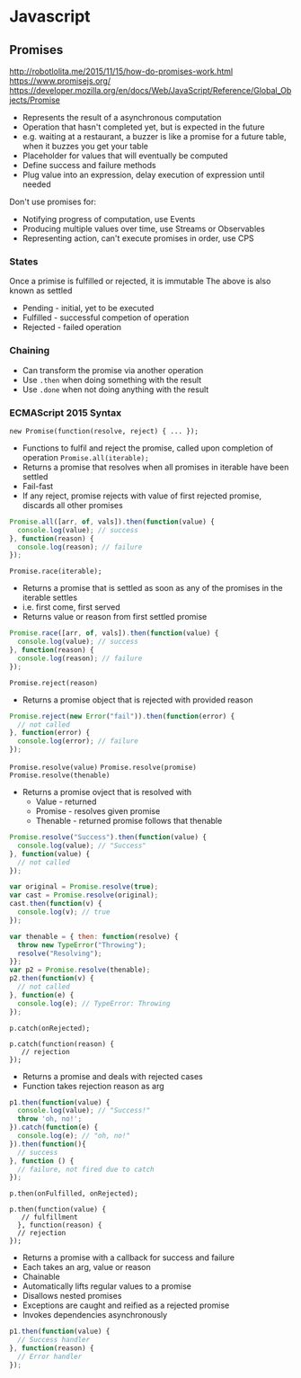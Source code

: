 # Javascript

## Promises

http://robotlolita.me/2015/11/15/how-do-promises-work.html
https://www.promisejs.org/
https://developer.mozilla.org/en/docs/Web/JavaScript/Reference/Global_Objects/Promise

* Represents the result of a asynchronous computation
* Operation that hasn't completed yet, but is expected in the future
* e.g. waiting at a restaurant, a buzzer is like a promise for a future table, when it buzzes you get your table
* Placeholder for values that will eventually be computed
* Define success and failure methods
* Plug value into an expression, delay execution of expression until needed

Don't use promises for:
* Notifying progress of computation, use Events
* Producing multiple values over time, use Streams or Observables
* Representing action, can't execute promises in order, use CPS

### States
Once a primise is fulfilled or rejected, it is immutable
The above is also known as settled
* Pending - initial, yet to be executed
* Fulfilled - successful competion of operation
* Rejected - failed operation

### Chaining
* Can transform the promise via another operation
* Use `.then` when doing something with the result
* Use `.done` when not doing anything with the result

### ECMAScript 2015 Syntax

`new Promise(function(resolve, reject) { ... });`
* Functions to fulfil and reject the promise, called upon completion of operation
`Promise.all(iterable);`
* Returns a promise that resolves when all promises in iterable have been settled
* Fail-fast
* If any reject, promise rejects with value of first rejected promise, discards all other promises

``` JavaScript
Promise.all([arr, of, vals]).then(function(value) { 
  console.log(value); // success 
}, function(reason) {
  console.log(reason); // failure
});
```

`Promise.race(iterable);`
* Returns a promise that is settled as soon as any of the promises in the iterable settles
* i.e. first come, first served
* Returns value or reason from first settled promise

``` JavaScript
Promise.race([arr, of, vals]).then(function(value) { 
  console.log(value); // success 
}, function(reason) {
  console.log(reason); // failure
});
```

`Promise.reject(reason)`
* Returns a promise object that is rejected with provided reason

``` JavaScript
Promise.reject(new Error("fail")).then(function(error) {
  // not called
}, function(error) {
  console.log(error); // failure
});
```

`Promise.resolve(value)`
`Promise.resolve(promise)`
`Promise.resolve(thenable)`
* Returns a promise ovject that is resolved with
  * Value - returned
  * Promise - resolves given promise
  * Thenable - returned promise follows that thenable

``` JavaScript
Promise.resolve("Success").then(function(value) {
  console.log(value); // "Success"
}, function(value) {
  // not called
});

var original = Promise.resolve(true);
var cast = Promise.resolve(original);
cast.then(function(v) {
  console.log(v); // true
});

var thenable = { then: function(resolve) {
  throw new TypeError("Throwing");
  resolve("Resolving");
}};
var p2 = Promise.resolve(thenable);
p2.then(function(v) {
  // not called
}, function(e) {
  console.log(e); // TypeError: Throwing
});
```

```
p.catch(onRejected);

p.catch(function(reason) {
   // rejection
});
```
* Returns a promise and deals with rejected cases
* Function takes rejection reason as arg

``` JavaScript
p1.then(function(value) {
  console.log(value); // "Success!"
  throw 'oh, no!';
}).catch(function(e) {
  console.log(e); // "oh, no!"
}).then(function(){
  // success
}, function () {
  // failure, not fired due to catch
});

```

```
p.then(onFulfilled, onRejected);

p.then(function(value) {
   // fulfillment
  }, function(reason) {
  // rejection
});
```
* Returns a promise with a callback for success and failure
* Each takes an arg, value or reason
* Chainable
* Automatically lifts regular values to a promise
* Disallows nested promises
* Exceptions are caught and reified as a rejected promise
* Invokes dependencies asynchronously

``` JavaScript
p1.then(function(value) {
  // Success handler
}, function(reason) {
  // Error handler
});
```
